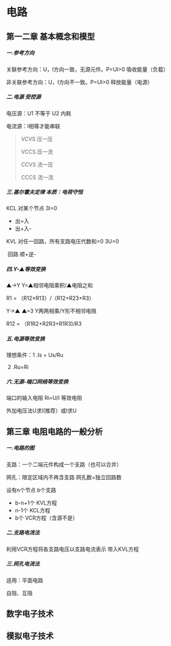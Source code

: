 # 电路



## 第一二章 基本概念和模型

##### **一.参考方向**

关联参考方向：U，I方向一致，无源元件。P=UI>0 吸收能量（负载）

非关联参考方向：U，I方向不一致。P=UI>0 释放能量（电源）



##### **二.电源 受控源**

电压源：U1 不等于 U2 内耗

电流源：I相等才能串联

> VCVS 压一压
>
> VCCS  压一流
>
> CCVS 流一压
>
> CCCS 流一流



##### **三.基尔霍夫定律** 本质：电荷守恒

KCL   对某个节点  3I=0

* 出=入 
* 出+入-

KVL  对任一回路，所有支路电压代数和=0 3U=0                          

​           回路 顺+逆-



##### **四.Y-▲等效变换**

▲→Y     Y=▲相邻电阻乘积/▲电阻之和

 R1 = （R12×R13）/（R12+R23+R3）

Y→▲    ▲=3 Y两两相乘/Y形不相邻电阻

R12 = （R1R2+R2R3+R1R3)/R3



##### **五.电源等效变换**

理想条件：1 .Is = Us/Ru 

​                     2 .Ru=Ri



##### **六.无源-端口网络等效变换**

端口的输入电阻 Ri=U/I  等效电阻

外加电压法U求I(推荐）或I求U

## 第三章 电阻电路的一般分析

##### **一.电路的图**

支路：一个二端元件构成一个支路（也可以合并）

网孔：限定区域内不再含支路  网孔数=独立回路数

设有n个节点 b个支路

* b-n+1个 KVL方程
* n-1个 KCL方程
* b个 VCR方程（含源不是）

##### **二.支路电流法**

利用VCR方程将各支路电压以支路电流表示 带入KVL方程

##### 三.网孔电流法

适用：平面电路

自阻、互阻



## 数字电子技术

## 模拟电子技术